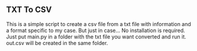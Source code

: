 ## TXT To CSV
This is a simple script to create a csv file from a txt file with information and a format 
specific to my case. But just in case... 
No installation is required. Just put main.py in a folder with the txt file you want 
converted and run it. out.csv will be created in the same folder.

